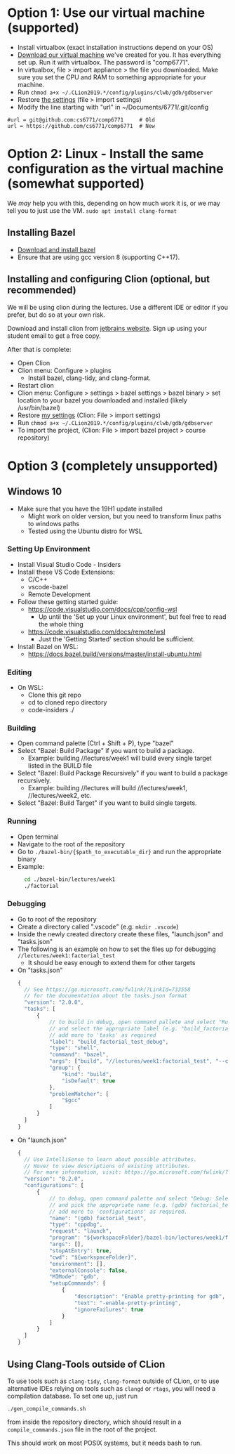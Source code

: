 # Option 1: Use our virtual machine (supported)
* Install virtualbox (exact installation instructions depend on your OS)
* [Download our virtual machine](http://tiny.cc/comp6771vm) we've created for you. It has everything set up. Run it with virtualbox. The password is "comp6771".
* In virtualbox, file > import appliance > the file you downloaded. Make sure you set the CPU and RAM to something appropriate for your machine.
* Run `chmod a+x ~/.CLion2019.*/config/plugins/clwb/gdb/gdbserver`
* Restore [the settings](http://tiny.cc/comp6771clionsettings) (file > import settings)
* Modify the line starting with "url" in ~/Documents/6771/.git/config
```
#url = git@github.com:cs6771/comp6771     # Old
url = https://github.com/cs6771/comp6771  # New
```

# Option 2: Linux - Install the same configuration as the virtual machine (somewhat supported)
We *may* help you with this, depending on how much work it is, or we may tell you to just use the VM.
`sudo apt install clang-format`

## Installing Bazel
* [Download and install bazel](https://docs.bazel.build/versions/master/install-ubuntu.html)
* Ensure that are using gcc version 8 (supporting C++17).

## Installing and configuring Clion (optional, but recommended)
We will be using clion during the lectures. Use a different IDE or editor if you prefer, but do so at your own risk.

Download and install clion from [jetbrains website](https://www.jetbrains.com/clion/download/). Sign up using your student email to get a free copy.

After that is complete:

* Open Clion
* Clion menu: Configure > plugins
  * Install bazel, clang-tidy, and clang-format.
* Restart clion
* Clion menu: Configure > settings > bazel settings > bazel binary > set location to your bazel you downloaded and installed (likely /usr/bin/bazel)
* Restore [my settings](http://tiny.cc/comp6771clionsettings) (Clion: File > import settings)
* Run `chmod a+x ~/.CLion2019.*/config/plugins/clwb/gdb/gdbserver`
* To import the project, (Clion: File > import bazel project > course repository)

# Option 3 (completely unsupported)

## Windows 10
* Make sure that you have the 19H1 update installed
  * Might work on older version, but you need to transform linux paths to windows paths
  * Tested using the Ubuntu distro for WSL
### Setting Up Environment
* Install Visual Studio Code - Insiders
* Install these VS Code Extensions:
  * C/C++
  * vscode-bazel
  * Remote Development
* Follow these getting started guide:
  * https://code.visualstudio.com/docs/cpp/config-wsl
    * Up until the 'Set up your Linux environment', but feel free to read the whole thing
  * https://code.visualstudio.com/docs/remote/wsl
    * Just the 'Getting Started' section should be sufficient.
* Install Bazel on WSL:
  * https://docs.bazel.build/versions/master/install-ubuntu.html
### Editing
* On WSL:
  * Clone this git repo
  * cd to cloned repo directory
  * code-insiders ./
### Building
* Open command palette (Ctrl + Shift + P), type "bazel"
* Select "Bazel: Build Package" if you want to build a package.
  * Example: building //lectures/week1 will build every single target listed in the BUILD file
* Select "Bazel: Build Package Recursively" if you want to build a package recursively.
  * Example: building //lectures will build //lectures/week1, //lectures/week2, etc.
* Select "Bazel: Build Target" if you want to build single targets.
### Running
* Open terminal
* Navigate to the root of the repository
* Go to `./bazel-bin/{$path_to_executable_dir}` and run the appropriate binary 
* Example: 
  ```bash
    cd ./bazel-bin/lectures/week1
    ./factorial
  ```

### Debugging
* Go to root of the repository
* Create a directory called ".vscode" (e.g. `mkdir .vscode`)
* Inside the newly created directory create these files, "launch.json" and "tasks.json"
* The following is an example on how to set the files up for debugging `//lectures/week1:factorial_test`
  * It should be easy enough to extend them for other targets
* On "tasks.json"
  ```javascript
  {
    // See https://go.microsoft.com/fwlink/?LinkId=733558
    // for the documentation about the tasks.json format
    "version": "2.0.0",
    "tasks": [
        {
            // to build in debug, open command pallete and select "Run Tasks"
            // and select the appropriate label (e.g. "build_factorial_test_debug"). 
            // add more to 'tasks' as required
            "label": "build_factorial_test_debug",
            "type": "shell",
            "command": "bazel",
            "args": ["build", "//lectures/week1:factorial_test", "--compilation_mode=dbg"],
            "group": {
                "kind": "build",
                "isDefault": true
            },
            "problemMatcher": [
                "$gcc"
            ]
        }
    ]
  }

  ```
* On "launch.json"
  ```javascript
  {
    // Use IntelliSense to learn about possible attributes.
    // Hover to view descriptions of existing attributes.
    // For more information, visit: https://go.microsoft.com/fwlink/?linkid=830387
    "version": "0.2.0",
    "configurations": [
        {
            // to debug, open command palette and select "Debug: Select and Start Debugging"
            // and pick the appropriate name (e.g. (gdb) factorial_test)
            // add more to 'configurations' as required.
            "name": "(gdb) factorial_test",
            "type": "cppdbg",
            "request": "launch",
            "program": "${workspaceFolder}/bazel-bin/lectures/week1/factorial_test",
            "args": [],
            "stopAtEntry": true,
            "cwd": "${workspaceFolder}",
            "environment": [],
            "externalConsole": false,
            "MIMode": "gdb",
            "setupCommands": [
                {
                    "description": "Enable pretty-printing for gdb",
                    "text": "-enable-pretty-printing",
                    "ignoreFailures": true
                }
            ]
        }
    ]
  }
  ```
  
## Using Clang-Tools outside of CLion

To use tools such as `clang-tidy`, `clang-format` outside of CLion, 
or to use alternative IDEs relying on tools such as `clangd` or `rtags`, 
you will need a compilation database. To set one up, just run

    ./gen_compile_commands.sh

from inside the repository directory,
which should result in a `compile_commands.json` file in the root of the project.

This should work on most POSIX systems, but it needs bash to run.
